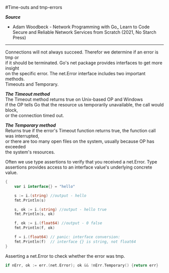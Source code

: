 #Time-outs and tmp-errors

***Source***
- Adam Woodbeck - Network Programming with Go_ Learn to Code Secure and Reliable Network Services from Scratch (2021, No Starch Press)
___
Connections will not always succeed. Therefor we determine if an error is tmp or  
if it should be terminated. Go's net package provides interfaces to get more insight  
on the specific error. The net.Error interface includes two important methods.  
Timeouts and Temporary.  

***The Timeout method***  
The Timeout method returns true on Unix-based OP and Windows  
if the OP tells Go that the resource us temporarily unavailable, the call would block,  
or the connection timed out.  

***The Temporary method***  
Returns true if the error's Timeout function returns true, the function call was interrupted,  
or there are too many open files on the system, usually because OP has exceeded  
the system's resources.  

Often we use type assertions to verify that you received a net.Error.
Type assertions provides access to an interface value's underlying concrete value.

```go
{
	var i interface{} = "hello"

	s := i.(string) //output - hello
	fmt.Println(s)

	s, ok := i.(string) //output - hello true
	fmt.Println(s, ok)

	f, ok := i.(float64) //output - 0 false
	fmt.Println(f, ok)

	f = i.(float64) // panic: interface conversion:
	fmt.Println(f)  // interface {} is string, not float64
}
```
Asserting a net.Error to check whether the error was tmp.  
```go
if nErr, ok := err.(net.Error); ok && !nErr.Temporary() {return err}
```

